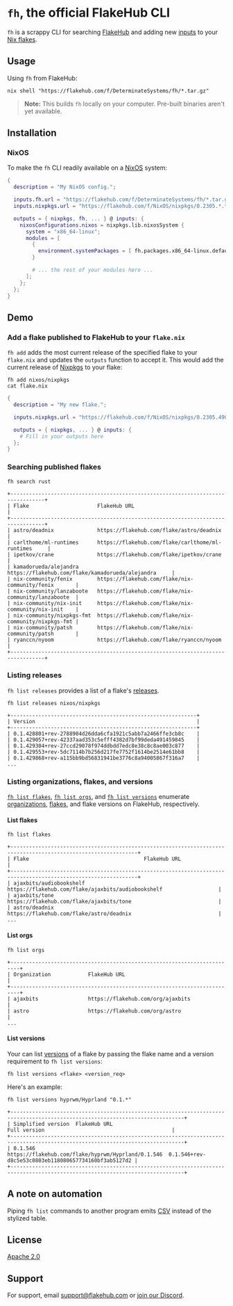# `fh`, the official FlakeHub CLI

`fh` is a scrappy CLI for searching [FlakeHub] and adding new [inputs] to your [Nix flakes][nix-flakes].

## Usage

Using `fh` from FlakeHub:

```shell
nix shell "https://flakehub.com/f/DeterminateSystems/fh/*.tar.gz"
```

> **Note:** This builds `fh` locally on your computer.
> Pre-built binaries aren't yet available.

## Installation

### NixOS

To make the `fh` CLI readily available on a [NixOS] system:

```nix
{
  description = "My NixOS config.";

  inputs.fh.url = "https://flakehub.com/f/DeterminateSystems/fh/*.tar.gz";
  inputs.nixpkgs.url = "https://flakehub.com/f/NixOS/nixpkgs/0.2305.*.tar.gz";

  outputs = { nixpkgs, fh, ... } @ inputs: {
    nixosConfigurations.nixos = nixpkgs.lib.nixosSystem {
      system = "x86_64-linux";
      modules = [
        {
          environment.systemPackages = [ fh.packages.x86_64-linux.default ];
        }

        # ... the rest of your modules here ...
      ];
    };
  };
}
```

## Demo

### Add a flake published to FlakeHub to your `flake.nix`

`fh add` adds the most current release of the specified flake to your `flake.nix` and updates the `outputs` function to accept it.
This would add the current release of [Nixpkgs] to your flake:

```shell
fh add nixos/nixpkgs
cat flake.nix
```

```nix
{
  description = "My new flake.";

  inputs.nixpkgs.url = "https://flakehub.com/f/NixOS/nixpkgs/0.2305.490449.tar.gz";

  outputs = { nixpkgs, ... } @ inputs: {
    # Fill in your outputs here
  };
}
```

### Searching published flakes

```shell
fh search rust
```

```log
+---------------------------------------------------------------------------------+
| Flake                      FlakeHub URL                                         |
+---------------------------------------------------------------------------------+
| astro/deadnix              https://flakehub.com/flake/astro/deadnix             |
| carlthome/ml-runtimes      https://flakehub.com/flake/carlthome/ml-runtimes     |
| ipetkov/crane              https://flakehub.com/flake/ipetkov/crane             |
| kamadorueda/alejandra      https://flakehub.com/flake/kamadorueda/alejandra     |
| nix-community/fenix        https://flakehub.com/flake/nix-community/fenix       |
| nix-community/lanzaboote   https://flakehub.com/flake/nix-community/lanzaboote  |
| nix-community/nix-init     https://flakehub.com/flake/nix-community/nix-init    |
| nix-community/nixpkgs-fmt  https://flakehub.com/flake/nix-community/nixpkgs-fmt |
| nix-community/patsh        https://flakehub.com/flake/nix-community/patsh       |
| ryanccn/nyoom              https://flakehub.com/flake/ryanccn/nyoom             |
+---------------------------------------------------------------------------------+
```

### Listing releases

`fh list releases` provides a list of a flake's [releases][semver].

```shell
fh list releases nixos/nixpkgs
```

```log
+------------------------------------------------------------+
| Version                                                    |
+------------------------------------------------------------+
| 0.1.428801+rev-2788904d26dda6cfa1921c5abb7a2466ffe3cb8c    |
| 0.1.429057+rev-42337aad353c5efff4382d7bf99deda491459845    |
| 0.1.429304+rev-27ccd29078f974ddbdd7edc8e38c8c8ae003c877    |
| 0.1.429553+rev-5dc7114b7b256d217fe7752f1614be2514e61bb8    |
| 0.1.429868+rev-a115bb9bd56831941be3776c8a94005867f316a7    |
...
```

### Listing organizations, flakes, and versions

[`fh list flakes`](#list-flakes), [`fh list orgs`](#list-flakes), and [`fh list versions`](#list-versions) enumerate [organizations][orgs], [flakes], and flake versions on FlakeHub, respectively.

#### List flakes

```shell
fh list flakes
```

```log
+---------------------------------------------------------------------------------------------------------------+
| Flake                                     FlakeHub URL                                                        |
+---------------------------------------------------------------------------------------------------------------+
| ajaxbits/audiobookshelf                   https://flakehub.com/flake/ajaxbits/audiobookshelf                  |
| ajaxbits/tone                             https://flakehub.com/flake/ajaxbits/tone                            |
| astro/deadnix                             https://flakehub.com/flake/astro/deadnix                            |
...
```


#### List orgs

```shell
fh list orgs
```

```log
+-------------------------------------------------------------------------+
| Organization            FlakeHub URL                                    |
+-------------------------------------------------------------------------+
| ajaxbits                https://flakehub.com/org/ajaxbits               |
| astro                   https://flakehub.com/org/astro                  |
...
```

#### List versions

Your can list [versions][semver] of a flake by passing the flake name and a version requirement to `fh list versions`:

```shell
fh list versions <flake> <version_req>
```

Here's an example:

```shell
fh list versions hyprwm/Hyprland "0.1.*"
```

```log
+------------------------------------------------------------------------------------------------------------------------------+
| Simplified version  FlakeHub URL                                        Full version                                         |
+------------------------------------------------------------------------------------------------------------------------------+
| 0.1.546             https://flakehub.com/flake/hyprwm/Hyprland/0.1.546  0.1.546+rev-d8c5e53c0803eb118080657734160bf3ab5127d2 |
+------------------------------------------------------------------------------------------------------------------------------+
```

## A note on automation

Piping `fh list` commands to another program emits [CSV] instead of the stylized table.

## License

[Apache 2.0](https://choosealicense.com/licenses/apache-2.0/)

## Support

For support, email support@flakehub.com or [join our Discord](https://discord.gg/invite/a4EcQQ8STr).

[csv]: https://en.wikipedia.org/wiki/Comma-separated_values
[flakehub]: https://flakehub.com
[flakes]: https://flakehub.com/flakes
[inputs]: https://zero-to-nix.com/concepts/flakes#inputs
[nix-flakes]: https://zero-to-nix.com/concepts/flakes
[nixos]: https://zero-to-nix.com/concepts/nixos
[nixpkgs]: https://zero-to-nix.com/concepts/nixpkgs
[orgs]: https://flakehub.com/orgs
[semver]: https://flakehub.com/docs#semver
